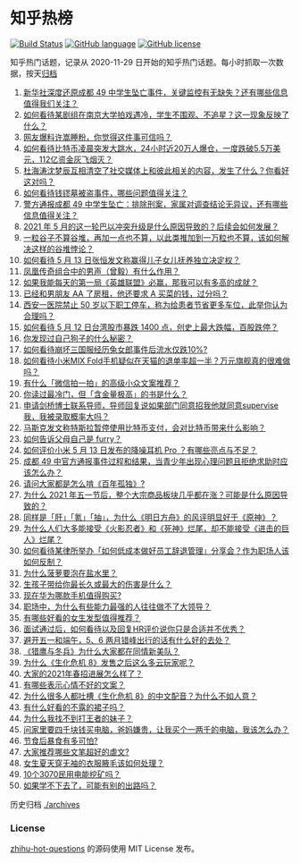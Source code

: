 # 知乎热榜
[![Build Status](https://github.com/ToWeLong/zhihu-hot-questions/workflows/CI/badge.svg)](https://github.com/ToWeLong/zhihu-hot-questions/actions)
[![GitHub language](https://img.shields.io/badge/language-golang-orange.svg)](https://golang.org/)
[![GitHub license](https://img.shields.io/github/license/ToWeLong/zhihu-hot-questions)](https://github.com/ToWeLong/zhihu-hot-questions/blob/main/LICENSE)

知乎热门话题，记录从 2020-11-29 日开始的知乎热门话题。每小时抓取一次数据，按天[归档](./archives)

<!-- BEGIN -->

1. [新华社深度还原成都 49 中学生坠亡事件，关键监控有无缺失？还有哪些信息值得我们关注？](https://www.zhihu.com/question/459149724)
1. [如何看待某剧组在南京大学拍戏遇冷，学生不围观、不追星？这一现象反映了什么？](https://www.zhihu.com/question/458770659)
1. [网友爆料许嵩睡粉，你觉得这件事可信吗？](https://www.zhihu.com/question/459044865)
1. [如何看待比特币凌晨突发大跳水，24小时近20万人爆仓，一度跌破5.5万美元，112亿资金灰飞烟灭？](https://www.zhihu.com/question/458814331)
1. [杜海涛沈梦辰互相清空了社交媒体上和彼此相关的内容，发生了什么？你看好这对吗？](https://www.zhihu.com/question/459091147)
1. [如何看待钱镠墓被盗事件，哪些问题值得关注？](https://www.zhihu.com/question/458718637)
1. [警方通报成都 49 中学生坠亡：排除刑案，家属对调查结论无异议，还有哪些信息值得关注？](https://www.zhihu.com/question/458909971)
1. [2021 年 5 月的这一轮巴以冲突升级是什么原因导致的？后续会如何发展？](https://www.zhihu.com/question/459004922)
1. [一粒谷子不算谷堆，再加一点也不算，以此类推加到一万粒也不算，该如何解决这样的谷堆悖论？](https://www.zhihu.com/question/455083603)
1. [如何看待 5 月 13 日张恒发文称赢得儿子女儿抚养独立决定权？](https://www.zhihu.com/question/459149865)
1. [凤凰传奇组合中的男声（曾毅）有什么作用？](https://www.zhihu.com/question/19599617)
1. [如果我能每天的第一局《英雄联盟》必赢，那我可以有多高的成就？](https://www.zhihu.com/question/453307486)
1. [已经和男朋友 AA 了房租，他还要求 A 买菜的钱，过分吗？](https://www.zhihu.com/question/453271533)
1. [西安一医院禁止 50 岁以下职工停车，称为给患者节省更多车位，此举你认为合理吗？](https://www.zhihu.com/question/459024549)
1. [如何看待 5 月 12 日台湾股市暴跌 1400 点，创史上最大跌幅，百股跌停？](https://www.zhihu.com/question/459028790)
1. [你发现过自己狗子的什么秘密？](https://www.zhihu.com/question/356563659)
1. [如何看待崩坏三国服经历兔女郎事件后流水仅跌10%?](https://www.zhihu.com/question/458750890)
1. [如何看待小米MIX Fold手机疑似在天猫的退单率超一半？万元旗舰真的很难做吗？](https://www.zhihu.com/question/458883076)
1. [有什么「微信拍一拍」的高级小众文案推荐？](https://www.zhihu.com/question/447518769)
1. [你读过最冷门，但「含金量极高」的书是什么？](https://www.zhihu.com/question/438708854)
1. [申请剑桥博士联系导师，导师回复说如果部门同意招我他就同意supervise我，我被录取概率大吗？](https://www.zhihu.com/question/458531364)
1. [马斯克发文称特斯拉暂停使用比特币支付，会对比特币带来什么影响？](https://www.zhihu.com/question/459161438)
1. [如何告诉父母自己是 furry？](https://www.zhihu.com/question/444555641)
1. [如何评价小米 5 月 13 日发布的降噪耳机 Pro ？有哪些亮点与不足？](https://www.zhihu.com/question/458684897)
1. [成都 49 中官方通报事件过程和结果，当青少年出现心理问题且拒绝求助时应该怎么办？](https://www.zhihu.com/question/459170054)
1. [请问大家都是怎么啃《百年孤独》?](https://www.zhihu.com/question/448455775)
1. [为什么 2021 年五一节后，整个大宗商品板块几乎都在涨？可能是什么原因导致的？](https://www.zhihu.com/question/458052249)
1. [同样是「肝」「氪」「抽」，为什么《明日方舟》的风评明显好于《原神》？](https://www.zhihu.com/question/440196388)
1. [为什么人们大多能接受《火影忍者》和《死神》烂尾，却不能接受《进击的巨人》烂尾？](https://www.zhihu.com/question/453988761)
1. [如何看待某律所举办「如何低成本做好员工辞退管理」分享会？作为职场人该如何反制？](https://www.zhihu.com/question/459085788)
1. [为什么菠萝要泡在盐水里？](https://www.zhihu.com/question/441723737)
1. [生孩子带给你最长久或最大的伤害是什么？](https://www.zhihu.com/question/458813300)
1. [现在华为哪款手机值得购买?](https://www.zhihu.com/question/458001659)
1. [职场中，为什么有些能力最强的人往往做不了大领导？](https://www.zhihu.com/question/376627540)
1. [有哪些好看的女生发型值得推荐？](https://www.zhihu.com/question/46665948)
1. [面试通过后，如何看待以及回复HR评价说你只是合适并不优秀？](https://www.zhihu.com/question/458590013)
1. [避开五一和端午，5、6 两月错峰出行的话有什么好的去处？](https://www.zhihu.com/question/456942834)
1. [《猎鹰与冬兵》为什么大家都在同情新美队？](https://www.zhihu.com/question/456832120)
1. [为什么《生化危机 8》发售之后这么多云玩家呢？](https://www.zhihu.com/question/458559616)
1. [大家的2021年春招进展怎么样了？](https://www.zhihu.com/question/451371162)
1. [有哪些表示心情不好的文案？](https://www.zhihu.com/question/448264856)
1. [为什么很多人都吐槽《生化危机 8》的中文配音？为什么不如人意？](https://www.zhihu.com/question/455604520)
1. [有什么好看的不露的裙子吗？](https://www.zhihu.com/question/449495437)
1. [为什么我找不到打王者的妹子？](https://www.zhihu.com/question/456447726)
1. [问家里要四千块钱买电脑，爸妈嫌贵，让我买个一两千的电脑，我该怎么办？](https://www.zhihu.com/question/438760685)
1. [节食后暴食有多可怕?](https://www.zhihu.com/question/440102071)
1. [大家推荐哪些文笔超好的虐文?](https://www.zhihu.com/question/443091741)
1. [女生夏天穿无袖的衣服腋毛该如何处理？](https://www.zhihu.com/question/49147353)
1. [10个3070民用电能挖矿吗？](https://www.zhihu.com/question/438131163)
1. [如果学不下去了，可能有别的出路吗？](https://www.zhihu.com/question/458588510)

<!-- END -->

历史归档 [./archives](./archives)


### License
[zhihu-hot-questions](https://github.com/towelong/zhihu-hot-questions) 的源码使用 MIT License 发布。